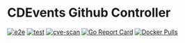 # CDEvents Github Controller

[![e2e](https://github.com/bradmccoydev/cdevents-controller/workflows/e2e/badge.svg)](https://github.com/bradmccoydev/cdevents-controller/blob/master/.github/workflows/e2e.yml)
[![test](https://github.com/bradmccoydev/cdevents-controller/workflows/test/badge.svg)](https://github.com/bradmccoydev/cdevents-controller/blob/master/.github/workflows/test.yml)
[![cve-scan](https://github.com/bradmccoydev/cdevents-controller/workflows/cve-scan/badge.svg)](https://github.com/bradmccoydev/cdevents-controller/blob/master/.github/workflows/cve-scan.yml)
[![Go Report Card](https://goreportcard.com/badge/github.com/bradmccoydev/cdevents-controller)](https://goreportcard.com/report/github.com/bradmccoydev/cdevents-controller)
[![Docker Pulls](https://img.shields.io/docker/pulls/bradmccoydev/cdevents-controller)](https://hub.docker.com/r/bradmccoydev/cdevents-controller)
